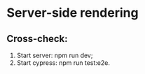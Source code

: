 # Server-side rendering

## Cross-check:
1. Start server: npm run dev;
2. Start cypress: npm run test:e2e.
